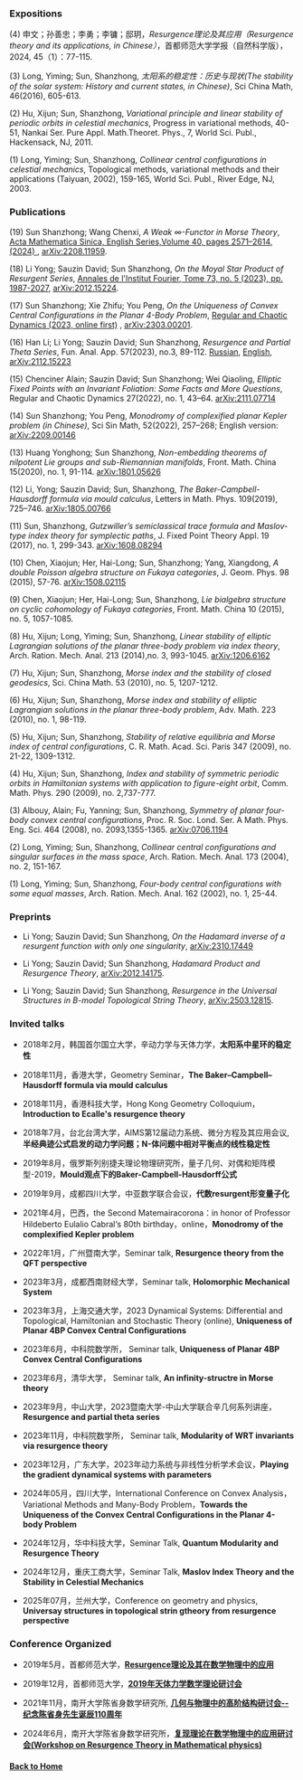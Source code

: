 ### Expositions

(4) 申文；孙善忠；李勇；李镛；邸玥，_Resurgence理论及其应用（Resurgence theory and its applications, in Chinese）_，首都师范大学学报（自然科学版），2024, 45（1）：77-115.

(3) Long, Yiming; Sun, Shanzhong, _太阳系的稳定性：历史与现状(The stability of the solar system: History and current states, in Chinese)_, Sci China Math, 46(2016), 605-613. 

(2) Hu, Xijun; Sun, Shanzhong, _Variational principle and linear stability of periodic orbits in celestial mechanics_, Progress in variational methods, 40-51, Nankai Ser. Pure Appl. Math.Theoret. Phys., 7, World Sci. Publ., Hackensack, NJ, 2011. 

(1) Long, Yiming; Sun, Shanzhong, _Collinear central configurations in celestial mechanics_, Topological methods, variational methods and their applications (Taiyuan, 2002), 159-165, World Sci. Publ., River Edge, NJ, 2003. 



### Publications
(19) Sun Shanzhong; Wang Chenxi, _A Weak ∞-Functor in Morse Theory_,  [Acta Mathematica Sinica, English Series,Volume 40, pages 2571–2614, (2024) ](https://link.springer.com/article/10.1007/s10114-024-2523-5?utm_source=rct_congratemailt&utm_medium=email&utm_campaign=nonoa_20241125&utm_content=10.1007%2Fs10114-024-2523-5), [arXiv:2208.11959](https://arxiv.org/abs/2208.11959).

(18) Li Yong; Sauzin David; Sun Shanzhong, _On the Moyal Star Product of Resurgent Series_, [Annales de l'Institut Fourier, Tome 73, no. 5 (2023), pp. 1987-2027](https://aif.centre-mersenne.org/articles/10.5802/aif.3565/), [arXiv:2012.15224](https://arxiv.org/abs/2012.15224).

(17) Sun Shanzhong; Xie Zhifu; You Peng, _On the Uniqueness of Convex Central Configurations in the Planar 4-Body Problem_, [Regular and Chaotic Dynamics (2023, online first)](https://link.springer.com/article/10.1134/S1560354723520076) , [arXiv:2303.00201](https://arxiv.org/abs/2303.00201).

(16) Han Li; Li Yong; Sauzin David; Sun Shanzhong, _Resurgence and Partial Theta Series_, Fun. Anal. App.  57(2023), no.3, 89-112. [Russian](https://www.mathnet.ru/php/archive.phtml?wshow=paper&jrnid=faa&paperid=4031&option_lang=rus), [English](https://link.springer.com/article/10.1134/S001626632303005X),  [arXiv:2112.15223](https://arxiv.org/abs/2112.15223)

(15) Chenciner Alain; Sauzin David; Sun Shanzhong; Wei Qiaoling, _Elliptic Fixed Points with an Invariant Foliation: Some Facts and More Questions_, Regular and Chaotic Dynamics 27(2022), no. 1, 43–64. [arXiv:2111.07714](https://arxiv.org/abs/2111.07714)

(14) Sun Shanzhong; You Peng, _Monodromy of complexified planar Kepler problem (in Chinese)_, Sci Sin Math, 52(2022), 257–268; English version: [arXiv:2209.00146](https://arxiv.org/abs/2209.00146)

(13) Huang Yonghong; Sun Shanzhong, _Non-embedding theorems of nilpotent Lie groups and sub-Riemannian manifolds_, Front. Math. China 15(2020), no. 1, 91-114. [arXiv:1801.05626](https://arxiv.org/abs/1801.05626)

(12) Li, Yong; Sauzin David; Sun, Shanzhong, _The Baker-Campbell-Hausdorff formula via mould calculus_, Letters in Math. Phys. 109(2019), 725–746. [arXiv:1805.00766](https://arxiv.org/abs/1805.00766)

(11) Sun, Shanzhong, _Gutzwiller’s semiclassical trace formula and Maslov-type index theory for symplectic paths_, J. Fixed Point Theory Appl. 19 (2017), no. 1, 299-343. [arXiv:1608.08294](https://arxiv.org/abs/1608.08294)

(10) Chen, Xiaojun; Her, Hai-Long; Sun, Shanzhong; Yang, Xiangdong, _A double Poisson algebra structure on Fukaya categories_, J. Geom. Phys. 98 (2015), 57-76. [arXiv:1508.02115](https://arxiv.org/abs/1508.02115)

(9) Chen, Xiaojun; Her, Hai-Long; Sun, Shanzhong, _Lie bialgebra structure on cyclic cohomology of Fukaya categories_, Front. Math. China 10 (2015), no. 5, 1057-1085. 

(8) Hu, Xijun; Long, Yiming; Sun, Shanzhong, _Linear stability of elliptic Lagrangian solutions of the planar three-body problem via index theory_, Arch. Ration. Mech. Anal. 213 (2014),no. 3, 993-1045. [arXiv:1206.6162](https://arxiv.org/abs/1206.6162)

(7) Hu, Xijun; Sun, Shanzhong, _Morse index and the stability of closed geodesics_, Sci. China Math. 53 (2010), no. 5, 1207-1212. 

(6) Hu, Xijun; Sun, Shanzhong, _Morse index and stability of elliptic Lagrangian solutions in the planar three-body problem_, Adv. Math. 223 (2010), no. 1, 98-119. 

(5) Hu, Xijun; Sun, Shanzhong, _Stability of relative equilibria and Morse index of central configurations_, C. R. Math. Acad. Sci. Paris 347 (2009), no. 21-22, 1309-1312. 

(4) Hu, Xijun; Sun, Shanzhong, _Index and stability of symmetric periodic orbits in Hamiltonian systems with application to figure-eight orbit_, Comm. Math. Phys. 290 (2009), no. 2,737-777. 

(3) Albouy, Alain; Fu, Yanning; Sun, Shanzhong, _Symmetry of planar four-body convex central configurations_, Proc. R. Soc. Lond. Ser. A Math. Phys. Eng. Sci. 464 (2008), no. 2093,1355-1365. [arXiv:0706.1194](https://arxiv.org/abs/0706.1194)

(2) Long, Yiming; Sun, Shanzhong, _Collinear central configurations and singular surfaces in the mass space_, Arch. Ration. Mech. Anal. 173 (2004), no. 2, 151-167. 

(1) Long, Yiming; Sun, Shanzhong, _Four-body central configurations with some equal masses_, Arch. Ration. Mech. Anal. 162 (2002), no. 1, 25-44. 


### Preprints

* Li Yong; Sauzin David; Sun Shanzhong, _On the Hadamard inverse of a resurgent function with only one singularity_, [arXiv:2310.17449](https://arxiv.org/abs/2310.17449)  

* Li Yong; Sauzin David; Sun Shanzhong,  _Hadamard Product and Resurgence Theory_,  [arXiv:2012.14175](https://arxiv.org/abs/2012.14175).

* Li Yong; Sauzin David; Sun Shanzhong,  _Resurgence in the Universal Structures in B-model Topological String Theory_, [arXiv:2503.12815](https://arxiv.org/abs/2503.12815).



### Invited talks

* 2018年2月，韩国首尔国立大学，辛动力学与天体力学，**太阳系中星环的稳定性**

* 2018年11月，香港大学，Geometry Seminar，**The Baker–Campbell–Hausdorff formula via mould calculus**

* 2018年11月，香港科技大学，Hong Kong Geometry Colloquium，**Introduction to Ecalle's resurgence theory**

* 2018年7月，台北台湾大学，AIMS第12届动力系统、微分方程及其应用会议, **半经典迹公式启发的动力学问题；N-体问题中相对平衡点的线性稳定性**

* 2019年8月，俄罗斯列别捷夫理论物理研究所，量子几何、对偶和矩阵模型-2019，**Mould观点下的Baker-Campbell-Hausdorff公式**

* 2019年9月，成都四川大学，中亚数学联合会议，**代数resurgent形变量子化**

* 2021年4月，巴西，the Second Matemairacorona：in honor of Professor Hildeberto Eulalio Cabral‘s 80th birthday，online，**Monodromy of the complexified Kepler problem**

* 2022年1月，广州暨南大学，Seminar talk, **Resurgence theory from the QFT perspective** 

* 2023年3月，成都西南财经大学，Seminar talk, **Holomorphic Mechanical System**

* 2023年3月，上海交通大学，2023 Dynamical Systems: Differential and Topological, Hamiltonian and Stochastic Theory (online), **Uniqueness of Planar 4BP Convex Central Configurations**

* 2023年6月，中科院数学所， Seminar talk, **Uniqueness of Planar 4BP Convex Central Configurations**

* 2023年6月，清华大学， Seminar talk, **An infinity-structre in Morse theory**

* 2023年9月，中山大学，2023暨南大学-中山大学联合辛几何系列讲座，**Resurgence and partial theta series**

* 2023年11月，中科院数学所， Seminar talk, **Modularity of WRT invariants via resurgence theory**

* 2023年12月，广东大学，2023年动力系统与非线性分析学术会议，**Playing the gradient dynamical systems with parameters**

* 2024年05月，四川大学，International Conference on Convex Analysis，Variational Methods and Many-Body Problem，**Towards the Uniqueness of the Convex Central Configurations in the Planar 4-body Problem**

* 2024年12月，华中科技大学，Seminar Talk, **Quantum Modularity and Resurgence Theory**

* 2024年12月，重庆工商大学，Seminar Talk, **Maslov Index Theory and the Stability in Celestial Mechanics**

* 2025年07月，兰州大学，Conference on geometry and physics, **Universay structures in topological strin gtheory from resurgence perspective**

### Conference Organized

* 2019年5月，首都师范大学，[**Resurgence理论及其在数学物理中的应用**](https://math.cnu.edu.cn/xsbg/150330.htm)

* 2019年12月，首都师范大学，[**2019年天体力学数学理论研讨会**](https://math.cnu.edu.cn/xzhd1/169168.htm)

* 2021年11月，南开大学陈省身数学研究所, [**几何与物理中的高阶结构研讨会--纪念陈省身先生诞辰110周年**](http://www.cim.nankai.edu.cn/2019/1030/c7185a243489/page.htm)

* 2024年6月，南开大学陈省身数学研究所，[**复现理论在数学物理中的应用研讨会(Workshop on Resurgence Theory in Mathematical physics)**](http://www.cim.nankai.edu.cn/2024/0506/c7185a541554/page.htm)
  


#### [Back to Home](https://shanzhong-sun.github.io/ShanzhongSUN/)
